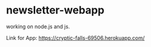 # newsletter-webapp

working on node.js and js.

Link for App: https://cryptic-falls-69506.herokuapp.com/
